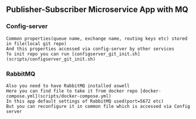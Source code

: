 ## Publisher-Subscriber Microservice App with MQ

### Config-server
    Common properties(queue name, exchange name, routing keys etc) stored in file(local git repo) 
    And this properties accessed via config-server by other services
    To init repo you can run [configserver_git_init.sh](scripts/configserver_git_init.sh) 

### RabbitMQ
    Also you need to have RabbitMQ installed aswell
    Here you can find file to take it from docker repo [docker-compose.yml](scripts/docker-compose.yml)
    In this app default settings of RabbitMQ used(port=5672 etc) 
    But you can reconfigure it in common file which is accessed via Config server
         